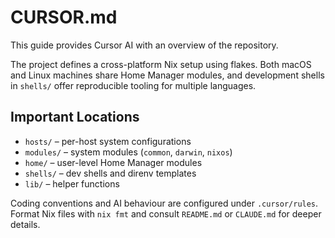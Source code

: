 # CURSOR.md

This guide provides Cursor AI with an overview of the repository.

The project defines a cross-platform Nix setup using flakes. Both macOS and Linux machines share Home Manager modules, and development shells in `shells/` offer reproducible tooling for multiple languages.

## Important Locations
- `hosts/` – per-host system configurations
- `modules/` – system modules (`common`, `darwin`, `nixos`)
- `home/` – user-level Home Manager modules
- `shells/` – dev shells and direnv templates
- `lib/` – helper functions

Coding conventions and AI behaviour are configured under `.cursor/rules`. Format Nix files with `nix fmt` and consult `README.md` or `CLAUDE.md` for deeper details.
